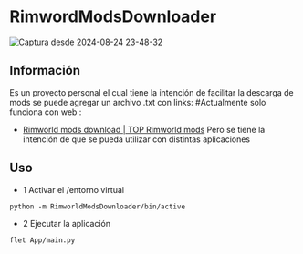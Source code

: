# RimwordModsDownloader
![Captura desde 2024-08-24 23-48-32](https://github.com/user-attachments/assets/5292161d-a66a-4221-89fe-a3daf86c5661)
## Información
Es un proyecto personal el cual tiene la intención de facilitar la descarga de mods se puede agregar un archivo .txt con links: 
#Actualmente  solo funciona con web : 
- [Rimworld mods download | TOP Rimworld mods](https://top-mods.com/mods/rimworld)
Pero se tiene la intención de que se pueda utilizar con distintas aplicaciones 
## Uso 
- 1 Activar el /entorno virtual 
~~~shell
python -m RimworldModsDownloader/bin/active 
~~~
- 2 Ejecutar la aplicación 
~~~Shell
flet App/main.py 
~~~
